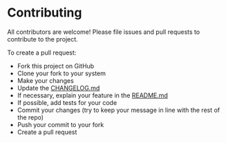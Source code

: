 # Contributing

All contributors are welcome!
Please file issues and pull requests to contribute to the project.

To create a pull request:
- Fork this project on GitHub
- Clone your fork to your system
- Make your changes
- Update the [CHANGELOG.md](https://github.com/Building42/Telegraph/blob/master/CHANGELOG.md)
- If necessary, explain your feature in the [README.md](https://github.com/Building42/Telegraph/blob/master/README.md)
- If possible, add tests for your code
- Commit your changes (try to keep your message in line with the rest of the repo)
- Push your commit to your fork
- Create a pull request
